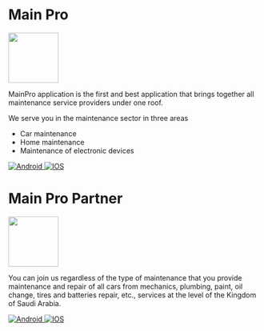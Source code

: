 
# Main Pro
<div style=" display: flex; align-items: center; ">
<img src="https://is2-ssl.mzstatic.com/image/thumb/Purple122/v4/e0/22/b5/e022b5d4-8114-c21c-d48e-5f4758d56526/AppIcon-0-0-1x_U007emarketing-0-0-0-10-0-0-sRGB-0-0-0-GLES2_U002c0-512MB-85-220-0-0.png/460x0w.webp" width="100" height="100"/>
</div>

MainPro application is the first and best application that brings together all maintenance service providers under one roof.

We serve you in the maintenance sector in three areas

- Car maintenance
- Home maintenance
- Maintenance of electronic devices

<div id="badges">
  <a href= "https://play.google.com/store/apps/details?id=com.Musllaha">
    <img src="https://img.shields.io/badge/android-grey?style=for-the-badge&logo=android&logoColor=white" alt="Android"/>
  </a>
  <a href= "https://apps.apple.com/us/app/main-pro-%D9%85%D8%A7%D9%8A%D9%86-%D8%A8%D8%B1%D9%88/id1582292480">
    <img src="https://img.shields.io/badge/iphone-blue?style=for-the-badge&logo=apple&logoColor=white" alt="IOS"/>
  </a>
</div>



# Main Pro Partner

<img src="https://is3-ssl.mzstatic.com/image/thumb/Purple112/v4/cd/ad/33/cdad33c7-58cf-3f4f-74dd-ca90e9bff9ba/AppIcon-1x_U007emarketing-0-10-0-0-85-220.png/460x0w.webp" width="100" height="100"/>

You can join us regardless of the type of maintenance that you provide maintenance and repair of all cars from mechanics, plumbing, paint, oil change, tires and batteries repair, etc., services at the level of the Kingdom of Saudi Arabia.

<div id="badges">
  <a href= "https://play.google.com/store/apps/details?id=com.musllah.musullahservice">
    <img src="https://img.shields.io/badge/android-grey?style=for-the-badge&logo=android&logoColor=white" alt="Android"/>
  </a>
  <a href= "https://apps.apple.com/us/app/main-pro-partner-%D8%B4%D8%B1%D9%8A%D9%83-%D9%85%D8%A7%D9%8A%D9%86-%D8%A8%D8%B1%D9%88/id1576702076">
    <img src="https://img.shields.io/badge/iphone-blue?style=for-the-badge&logo=apple&logoColor=white" alt="IOS"/>
  </a>
</div>
